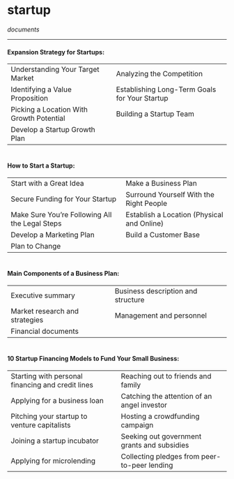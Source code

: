 # startup
*documents*

---

#### Expansion Strategy for Startups:
|||
|---- | ---- |
| Understanding Your Target Market | Analyzing the Competition | 
| Identifying a Value Proposition | Establishing Long-Term Goals for Your Startup | 
| Picking a Location With Growth Potential | Building a Startup Team | 
| Develop a Startup Growth Plan ||

#

#### How to Start a Startup:
|||
|---- | ---- |
| Start with a Great Idea | Make a Business Plan | 
| Secure Funding for Your Startup | Surround Yourself With the Right People | 
| Make Sure You’re Following All the Legal Steps | Establish a Location (Physical and Online) | 
| Develop a Marketing Plan | Build a Customer Base | 
| Plan to Change | |

#

#### Main Components of a Business Plan:
|||
|---- | ---- |
| Executive summary | Business description and structure | 
| Market research and strategies | Management and personnel | 
| Financial documents | |

#

#### 10 Startup Financing Models to Fund Your Small Business:
|||
|---- | ---- |
| Starting with personal financing and credit lines | Reaching out to friends and family | 
| Applying for a business loan | Catching the attention of an angel investor | 
| Pitching your startup to venture capitalists | Hosting a crowdfunding campaign | 
| Joining a startup incubator | Seeking out government grants and subsidies | 
| Applying for microlending | Collecting pledges from peer-to-peer lending | 
